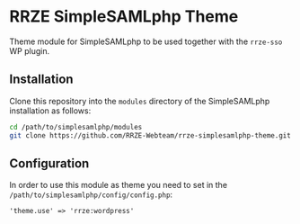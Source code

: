 # RRZE SimpleSAMLphp Theme

Theme module for SimpleSAMLphp to be used together with the `rrze-sso` WP plugin.

## Installation

Clone this repository into the `modules` directory of the SimpleSAMLphp
installation as follows:

```sh
cd /path/to/simplesamlphp/modules
git clone https://github.com/RRZE-Webteam/rrze-simplesamlphp-theme.git rrze
```

## Configuration

In order to use this module as theme you need to set in the `/path/to/simplesamlphp/config/config.php`:

```text
'theme.use' => 'rrze:wordpress'
```
